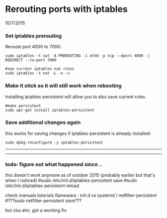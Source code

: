 # Rerouting ports with iptables # 
10/7/2015

### Set iptables prerouting ###
Reroute port 4000 to 7000:

	
	sudo iptables -t nat -A PREROUTING -i eth0 -p tcp --dport 4000 -j REDIRECT --to-port 7000

	#see current iptables nat rules
	sudo iptables -t nat -L -n -v


### Make it stick so it will still work when rebooting ###
Installing iptables-persistent will allow you to also save current rules.

	#make persistent
	sudo apt-get install iptables-persistent
	

### Save additional changes again ###	

 this works for saving changes if iptables-persistent is already installed:

	sudo dpkg-reconfigure -y iptables-persistent



----------

----------



### todo: figure out what happened since ..  ###

this doesn't work anymore as of october 2015 (probably earlier but that's when I noticed)
	#sudo /etc/init.d/iptables-persistent save 
    #sudo /etc/init.d/iptables-persistent reload	

	
check manuals tutorials flamewars : init.d vs systemd / netfilter-persistent
	#???sudo netfilter-persistent save???

but cba atm, got a working fix



	
    